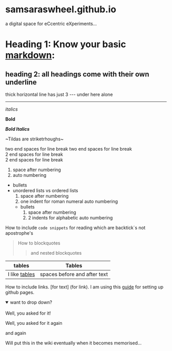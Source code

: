 # samsaraswheel.github.io
a digital space for eCcentric eXperiments...




# Heading 1: Know your basic [markdown](https://help.github.com/en/github/writing-on-github/basic-writing-and-formatting-syntax): 

## heading 2: all headings come with their own underline
thick horizontal line has just 3 --- under here alone

---

*italics*

**Bold**

***Bold Italics***  

~Tildas are striketrhoughs~

two end spaces for line break
two end spaces for line break  
2 end spaces for line break  
2 end spaces for line break  

1. space after numbering
2. auto numbering
* bullets
* unordered lists vs ordered lists
  1. space after numbering
  2. one indent for roman numeral auto numbering
  * bullets
     1. space after numbering
     2. 2 indents for alphabetic auto numbering

How to include `code snippets` for reading which are backtick`s not apostrophe's

> How to blockquotes
>> and nested blockquotes

| tables | Tables |
|---|---|
| I like [tables](https://help.github.com/en/github/writing-on-github/organizing-information-with-tables) | spaces before and after text |

How to include links. [for text] (for link). I am using this [guide](https://dannguyen.github.io/github-for-portfolios/index.html) for setting up github pages.

<details open>
<summary>want to drop down?</summary>
<br>
Well, you asked for it! 

Well, you asked for it again  

and again  
</details>

Will put this in the wiki eventually when it becomes memorised...

